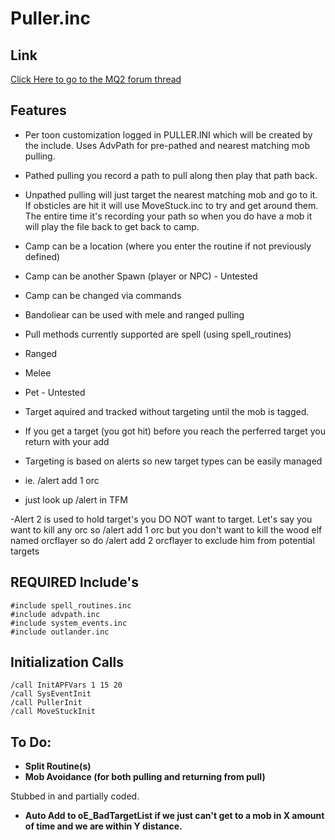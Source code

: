 # Puller.inc

## Link

[Click Here to go to the MQ2 forum thread](https://macroquest2.com/phpBB3/viewtopic.php?t=11693&highlight=)

## Features

- Per toon customization logged in PULLER.INI which will be created by the include. Uses AdvPath for pre-pathed and nearest matching mob pulling.

- Pathed pulling you record a path to pull along then play that path back.

- Unpathed pulling will just target the nearest matching mob and go to it. If obsticles are hit it will use MoveStuck.inc to try and get around them. The entire time it's recording your path so when you do have a mob it will play the file back to get back to camp.

- Camp can be a location \(where you enter the routine if not previously defined\)

- Camp can be another Spawn \(player or NPC\) - Untested

- Camp can be changed via commands

- Bandoliear can be used with mele and ranged pulling

- Pull methods currently supported are spell \(using spell\_routines\)

- Ranged

- Melee

- Pet - Untested

- Target aquired and tracked without targeting until the mob is tagged.

- If you get a target \(you got hit\) before you reach the perferred target you return with your add

- Targeting is based on alerts so new target types can be easily managed

- ie. /alert add 1 orc

- just look up /alert in TFM

-Alert 2 is used to hold target's you DO NOT want to target. Let's say you want to kill any orc so /alert add 1 orc but you don't want to kill the wood elf named orcflayer so do /alert add 2 orcflayer to exclude him from potential targets

## REQUIRED Include's

`#include spell_routines.inc`  
`#include advpath.inc`  
`#include system_events.inc`  
`#include outlander.inc`

## Initialization Calls

`/call InitAPFVars 1 15 20`  
`/call SysEventInit`  
`/call PullerInit`  
`/call MoveStuckInit`

## To Do:

* **Split Routine\(s\)**
* **Mob Avoidance \(for both pulling and returning from pull\)**

Stubbed in and partially coded.

* **Auto Add to oE\_BadTargetList if we just can't get to a mob in X amount of time and we are within Y distance.**

